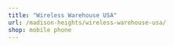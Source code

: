 ```yaml
---
title: "Wireless Warehouse USA"
url: /madison-heights/wireless-warehouse-usa/
shop: mobile phone
---
```

